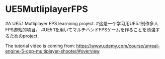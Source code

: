 # UE5MutliplayerFPS
#A UE5.1 Mutliplayer FPS learnning project.
#这是一个学习用UE5.1制作多人FPS游戏的项目。
#UE5.1を用いてマルチハンドFPSゲームを作ることを勉強するためのproject.

The tutorial video is coming from:
https://www.udemy.com/course/unreal-engine-5-cpp-multiplayer-shooter/#overview

